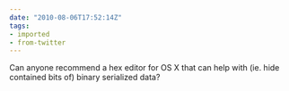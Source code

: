 ```yaml
---
date: "2010-08-06T17:52:14Z"
tags:
- imported
- from-twitter
---
```

Can anyone recommend a hex editor for OS X that can help with \(ie. hide contained bits of) binary serialized data?
